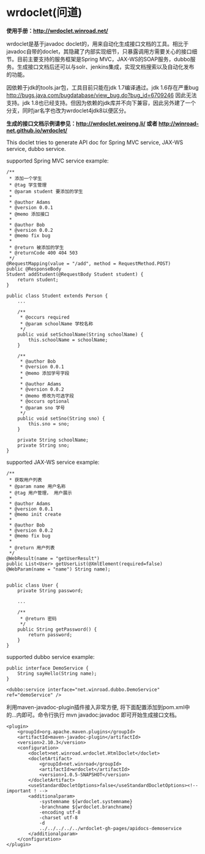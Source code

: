 # wrdoclet(问道)

**使用手册：http://wrdoclet.winroad.net/**

wrdoclet是基于javadoc doclet的，用来自动化生成接口文档的工具。相比于javadoc自带的doclet，其隐藏了内部实现细节，只暴露调用方需要关心的接口细节。目前主要支持的服务框架是Spring MVC，JAX-WS的SOAP服务，dubbo服务。生成接口文档后还可以与solr、jenkins集成，实现文档搜索以及自动化发布的功能。

因依赖于jdk的tools.jar包，工具目前只能在jdk 1.7编译通过。jdk 1.6存在严重bug http://bugs.java.com/bugdatabase/view_bug.do?bug_id=6709246 因此无法支持。jdk 1.8也已经支持。但因为依赖的jdk库并不向下兼容，因此另外建了一个分支，同时jar名字也改为wrdoclet4jdk8以便区分。

**生成的接口文档示例请参见：http://wrdoclet.weirong.li/ 或者 http://winroad-net.github.io/wrdoclet/**


This doclet tries to generate API doc for Spring MVC service, JAX-WS service, dubbo service.

supported Spring MVC service example:

	/**
	 * 添加一个学生
	 * @tag 学生管理
	 * @param student 要添加的学生
	 * 
	 * @author Adams 
	 * @version 0.0.1 
	 * @memo 添加接口
	 * 
	 * @author Bob 
	 * @version 0.0.2 
	 * @memo fix bug
	 * 
	 * @return 被添加的学生
	 * @returnCode 400 404 503
	 */
	@RequestMapping(value = "/add", method = RequestMethod.POST)
	public @ResponseBody
	Student addStudent(@RequestBody Student student) {
		return student;
	}	
	
	public class Student extends Person {
		...
		
		/**
		 * @occurs required
		 * @param schoolName 学校名称
		 */
		public void setSchoolName(String schoolName) {
			this.schoolName = schoolName;
		}

		/**
		 * @author Bob
		 * @version 0.0.1
		 * @memo 添加学号字段
		 * 
		 * @author Adams
		 * @version 0.0.2
		 * @memo 修改为可选字段
		 * @occurs optional
		 * @param sno 学号
		 */
		public void setSno(String sno) {
			this.sno = sno;
		}

		private String schoolName;
		private String sno;
	}	
	
supported JAX-WS service example:

	/**
	 * 获取用户列表
	 * @param name 用户名称
	 * @tag 用户管理， 用户展示
	 * 
	 * @author Adams
	 * @version 0.0.1
	 * @memo init create
	 * 
	 * @author Bob
	 * @version 0.0.2
	 * @memo fix bug
	 * 
	 * @return 用户列表
	 */
	@WebResult(name = "getUserResult")
	public List<User> getUserList(@XmlElement(required=false) @WebParam(name = "name") String name);
	

	public class User {
		private String password;
		
		...
		
		/**
		 * @return 密码
		 */
		public String getPassword() {
			return password;
		}
	}	
	
	
supported dubbo service example:

	public interface DemoService {
		String sayHello(String name);
	}
	
	<dubbo:service interface="net.winroad.dubbo.DemoService" ref="demoService" />


利用maven-javadoc-plugin插件接入非常方便, 将下面配置添加到pom.xml中的<build><plugins>...</plugins></build>内即可。命令行执行 mvn javadoc:javadoc 即可开始生成接口文档。

	<plugin>
		<groupId>org.apache.maven.plugins</groupId>
		<artifactId>maven-javadoc-plugin</artifactId>
		<version>2.10.3</version>
		<configuration>
			<doclet>net.winroad.wrdoclet.HtmlDoclet</doclet>
			<docletArtifact>
				<groupId>net.winroad</groupId>
				<artifactId>wrdoclet</artifactId>
				<version>1.0.5-SNAPSHOT</version>
			</docletArtifact>
			<useStandardDocletOptions>false</useStandardDocletOptions><!-- important ! -->
			<additionalparam>
				-systemname ${wrdoclet.systemname}
				-branchname ${wrdoclet.branchname}
				-encoding utf-8
				-charset utf-8
				-d
				../../../../../wrdoclet-gh-pages/apidocs-demoservice
			</additionalparam>
		</configuration>
	</plugin>
